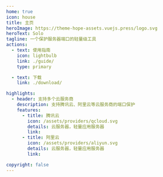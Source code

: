 ```yaml
---
home: true
icon: house
title: 主页
heroImage: https://theme-hope-assets.vuejs.press/logo.svg
heroText: Solo
tagline: 一个保护服务器端口的轻量级工具
actions:
  - text: 使用指南
    icon: lightbulb
    link: ./guide/
    type: primary

  - text: 下载
    link: ./download/

highlights:
  - header: 支持多个云服务商
    description: 支持腾讯云、阿里云等云服务商的端口保护
    features:
      - title: 腾讯云
        icon: /assets/providers/qcloud.svg
        details: 云服务器，轻量应用服务器
        link: 
      - title: 阿里云
        icon: /assets/providers/aliyun.svg
        details: 云服务器，轻量应用服务器
        link: 

copyright: false
---
```

